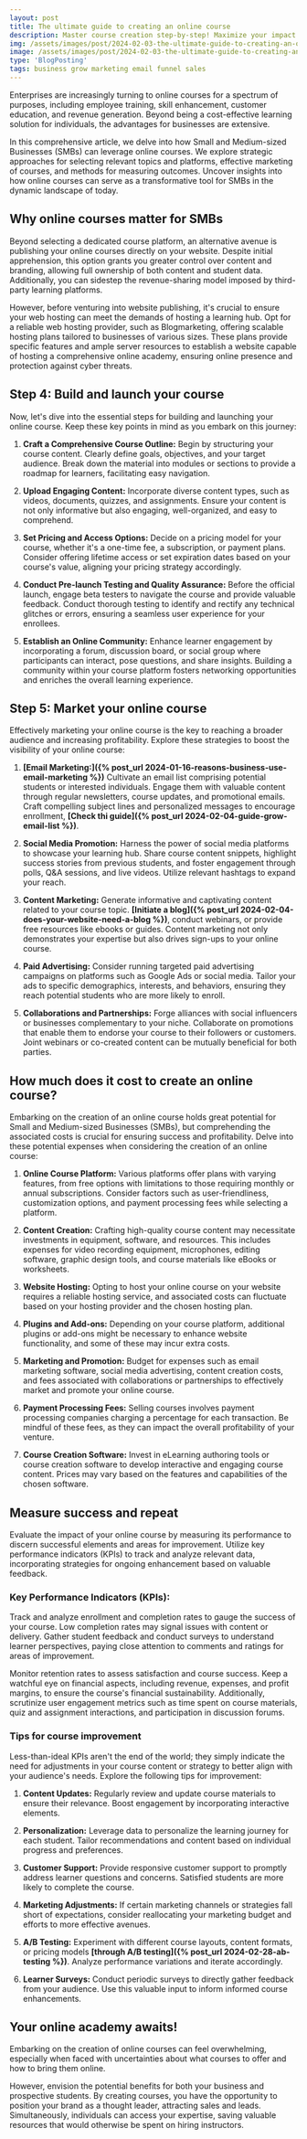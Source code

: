 ```yaml
---
layout: post
title: The ultimate guide to creating an online course 
description: Master course creation step-by-step! Maximize your impact globally. Whether a seasoned educator or newcomer, our SEO-friendly guide elevates your online presence.
img: /assets/images/post/2024-02-03-the-ultimate-guide-to-creating-an-online-course/the-ultimate-guide-to-creating-an-online-course.jpg
image: /assets/images/post/2024-02-03-the-ultimate-guide-to-creating-an-online-course/the-ultimate-guide-to-creating-an-online-course.jpg
type: 'BlogPosting'
tags: business grow marketing email funnel sales
---
```


Enterprises are increasingly turning to online courses for a spectrum of purposes, including employee training, skill enhancement, customer education, and revenue generation. Beyond being a cost-effective learning solution for individuals, the advantages for businesses are extensive.

In this comprehensive article, we delve into how Small and Medium-sized Businesses (SMBs) can leverage online courses. We explore strategic approaches for selecting relevant topics and platforms, effective marketing of courses, and methods for measuring outcomes. Uncover insights into how online courses can serve as a transformative tool for SMBs in the dynamic landscape of today.

## Why online courses matter for SMBs
Beyond selecting a dedicated course platform, an alternative avenue is publishing your online courses directly on your website. Despite initial apprehension, this option grants you greater control over content and branding, allowing full ownership of both content and student data. Additionally, you can sidestep the revenue-sharing model imposed by third-party learning platforms.

However, before venturing into website publishing, it's crucial to ensure your web hosting can meet the demands of hosting a learning hub. Opt for a reliable web hosting provider, such as Blogmarketing, offering scalable hosting plans tailored to businesses of various sizes. These plans provide specific features and ample server resources to establish a website capable of hosting a comprehensive online academy, ensuring online presence and protection against cyber threats.

## Step 4: Build and launch your course  
Now, let's dive into the essential steps for building and launching your online course. Keep these key points in mind as you embark on this journey:

1. **Craft a Comprehensive Course Outline:** Begin by structuring your course content. Clearly define goals, objectives, and your target audience. Break down the material into modules or sections to provide a roadmap for learners, facilitating easy navigation.

2. **Upload Engaging Content:** Incorporate diverse content types, such as videos, documents, quizzes, and assignments. Ensure your content is not only informative but also engaging, well-organized, and easy to comprehend.

3. **Set Pricing and Access Options:** Decide on a pricing model for your course, whether it's a one-time fee, a subscription, or payment plans. Consider offering lifetime access or set expiration dates based on your course's value, aligning your pricing strategy accordingly.

4. **Conduct Pre-launch Testing and Quality Assurance:** Before the official launch, engage beta testers to navigate the course and provide valuable feedback. Conduct thorough testing to identify and rectify any technical glitches or errors, ensuring a seamless user experience for your enrollees.

5. **Establish an Online Community:** Enhance learner engagement by incorporating a forum, discussion board, or social group where participants can interact, pose questions, and share insights. Building a community within your course platform fosters networking opportunities and enriches the overall learning experience.

## Step 5: Market your online course 
Effectively marketing your online course is the key to reaching a broader audience and increasing profitability. Explore these strategies to boost the visibility of your online course:

1. **[Email Marketing:]({% post_url 2024-01-16-reasons-business-use-email-marketing %})** Cultivate an email list comprising potential students or interested individuals. Engage them with valuable content through regular newsletters, course updates, and promotional emails. Craft compelling subject lines and personalized messages to encourage enrollment, **[Check thi guide]({% post_url 2024-02-04-guide-grow-email-list %})**.

2. **Social Media Promotion:** Harness the power of social media platforms to showcase your learning hub. Share course content snippets, highlight success stories from previous students, and foster engagement through polls, Q&A sessions, and live videos. Utilize relevant hashtags to expand your reach.

3. **Content Marketing:** Generate informative and captivating content related to your course topic. **[Initiate a blog]({% post_url 2024-02-04-does-your-website-need-a-blog %})**, conduct webinars, or provide free resources like ebooks or guides. Content marketing not only demonstrates your expertise but also drives sign-ups to your online course.

4. **Paid Advertising:** Consider running targeted paid advertising campaigns on platforms such as Google Ads or social media. Tailor your ads to specific demographics, interests, and behaviors, ensuring they reach potential students who are more likely to enroll.

5. **Collaborations and Partnerships:** Forge alliances with social influencers or businesses complementary to your niche. Collaborate on promotions that enable them to endorse your course to their followers or customers. Joint webinars or co-created content can be mutually beneficial for both parties.

## How much does it cost to create an online course?  
Embarking on the creation of an online course holds great potential for Small and Medium-sized Businesses (SMBs), but comprehending the associated costs is crucial for ensuring success and profitability. Delve into these potential expenses when considering the creation of an online course:

1. **Online Course Platform:** Various platforms offer plans with varying features, from free options with limitations to those requiring monthly or annual subscriptions. Consider factors such as user-friendliness, customization options, and payment processing fees while selecting a platform.

2. **Content Creation:** Crafting high-quality course content may necessitate investments in equipment, software, and resources. This includes expenses for video recording equipment, microphones, editing software, graphic design tools, and course materials like eBooks or worksheets.

3. **Website Hosting:** Opting to host your online course on your website requires a reliable hosting service, and associated costs can fluctuate based on your hosting provider and the chosen hosting plan.

4. **Plugins and Add-ons:** Depending on your course platform, additional plugins or add-ons might be necessary to enhance website functionality, and some of these may incur extra costs.

5. **Marketing and Promotion:** Budget for expenses such as email marketing software, social media advertising, content creation costs, and fees associated with collaborations or partnerships to effectively market and promote your online course.

6. **Payment Processing Fees:** Selling courses involves payment processing companies charging a percentage for each transaction. Be mindful of these fees, as they can impact the overall profitability of your venture.

7. **Course Creation Software:** Invest in eLearning authoring tools or course creation software to develop interactive and engaging course content. Prices may vary based on the features and capabilities of the chosen software.

##  Measure success and repeat 
Evaluate the impact of your online course by measuring its performance to discern successful elements and areas for improvement. Utilize key performance indicators (KPIs) to track and analyze relevant data, incorporating strategies for ongoing enhancement based on valuable feedback.

### Key Performance Indicators (KPIs): 
Track and analyze enrollment and completion rates to gauge the success of your course. Low completion rates may signal issues with content or delivery. Gather student feedback and conduct surveys to understand learner perspectives, paying close attention to comments and ratings for areas of improvement. 

Monitor retention rates to assess satisfaction and course success. Keep a watchful eye on financial aspects, including revenue, expenses, and profit margins, to ensure the course's financial sustainability. Additionally, scrutinize user engagement metrics such as time spent on course materials, quiz and assignment interactions, and participation in discussion forums.

### Tips for course improvement 
Less-than-ideal KPIs aren't the end of the world; they simply indicate the need for adjustments in your course content or strategy to better align with your audience's needs. Explore the following tips for improvement:

1. **Content Updates:** Regularly review and update course materials to ensure their relevance. Boost engagement by incorporating interactive elements.

2. **Personalization:** Leverage data to personalize the learning journey for each student. Tailor recommendations and content based on individual progress and preferences.

3. **Customer Support:** Provide responsive customer support to promptly address learner questions and concerns. Satisfied students are more likely to complete the course.

4. **Marketing Adjustments:** If certain marketing channels or strategies fall short of expectations, consider reallocating your marketing budget and efforts to more effective avenues.

5. **A/B Testing:** Experiment with different course layouts, content formats, or pricing models **[through A/B testing]({% post_url 2024-02-28-ab-testing %})**. Analyze performance variations and iterate accordingly.

6. **Learner Surveys:** Conduct periodic surveys to directly gather feedback from your audience. Use this valuable input to inform informed course enhancements.

## Your online academy awaits! 
Embarking on the creation of online courses can feel overwhelming, especially when faced with uncertainties about what courses to offer and how to bring them online. 

However, envision the potential benefits for both your business and prospective students. By creating courses, you have the opportunity to position your brand as a thought leader, attracting sales and leads. Simultaneously, individuals can access your expertise, saving valuable resources that would otherwise be spent on hiring instructors.
